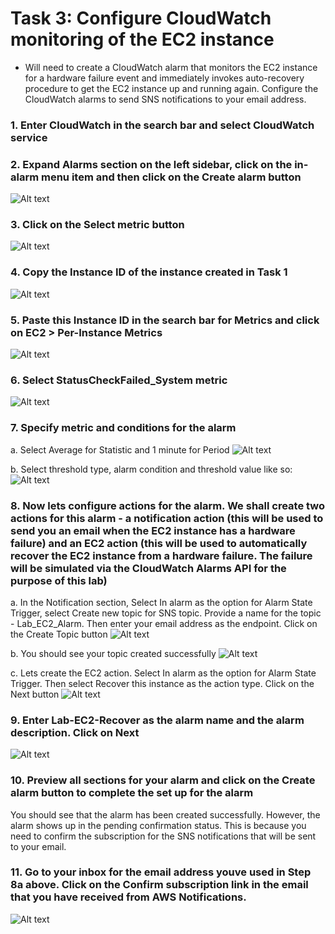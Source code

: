 # Task 3: Configure CloudWatch monitoring of the EC2 instance
- Will need to create a CloudWatch alarm that monitors the EC2 instance for a hardware failure event and immediately invokes auto-recovery procedure to get the EC2 instance up and running again. Configure the CloudWatch alarms to send SNS notifications to your email address.


### 1.	Enter CloudWatch in the search bar and select CloudWatch service
 
### 2.	Expand Alarms section on the left sidebar, click on the in-alarm menu item and then click on the Create alarm button
![Alt text](../../../readme-images/Horizontal-scaling/t3-2.png)
 
### 3.	Click on the Select metric button
![Alt text](../../../readme-images/Horizontal-scaling/t3-3.png)
 
### 4.	Copy the Instance ID of the instance created in Task 1
![Alt text](../../../readme-images/Horizontal-scaling/t3-4.png)

### 5.	Paste this Instance ID in the search bar for Metrics and click on EC2 > Per-Instance Metrics
![Alt text](../../../readme-images/Horizontal-scaling/t3-5.png)
 
### 6.	Select StatusCheckFailed_System metric
![Alt text](../../../readme-images/Horizontal-scaling/t3-6.png)
 
### 7.	Specify metric and conditions for the alarm

a.	Select Average for Statistic and 1 minute for Period
![Alt text](../../../readme-images/Horizontal-scaling/t3-7a.png)
 
b.	Select threshold type, alarm condition and threshold value like so:
![Alt text](../../../readme-images/Horizontal-scaling/t3-7b.png)
 
### 8.	Now lets configure actions for the alarm. We shall create two actions for this alarm - a notification action (this will be used to send you an email when the EC2 instance has a hardware failure) and an EC2 action (this will be used to automatically recover the EC2 instance from a hardware failure. The failure will be simulated via the CloudWatch Alarms API for the purpose of this lab)

a.	In the Notification section, Select In alarm as the option for Alarm State Trigger, select Create new topic for SNS topic. Provide a name for the topic - Lab_EC2_Alarm. Then enter your email address as the endpoint. Click on the Create Topic button
![Alt text](../../../readme-images/Horizontal-scaling/t3-8a.png)
 
b.	You should see your topic created successfully
![Alt text](../../../readme-images/Horizontal-scaling/t3-8b.png)
 
c.	Lets create the EC2 action. Select In alarm as the option for Alarm State Trigger. Then select Recover this instance as the action type. Click on the Next button
![Alt text](../../../readme-images/Horizontal-scaling/t3-8c.png)
 
### 9.	Enter Lab-EC2-Recover as the alarm name and the alarm description. Click on Next
![Alt text](../../../readme-images/Horizontal-scaling/t3-9.png)
 
### 10.	Preview all sections for your alarm and click on the Create alarm button to complete the set up for the alarm
 
You should see that the alarm has been created successfully. However, the alarm shows up in the pending confirmation status. This is because you need to confirm the subscription for the SNS notifications that will be sent to your email.
 
### 11.	Go to your inbox for the email address youve used in Step 8a above. Click on the Confirm subscription link in the email that you have received from AWS Notifications.
![Alt text](../../../readme-images/Horizontal-scaling/t3-11.png)
 
 



